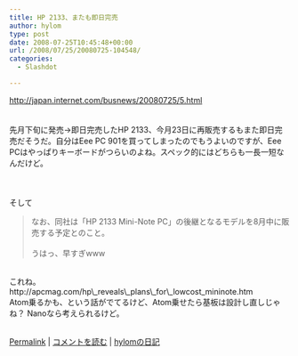 ```yaml
---
title: HP 2133、またも即日完売
author: hylom
type: post
date: 2008-07-25T10:45:48+00:00
url: /2008/07/25/20080725-104548/
categories:
  - Slashdot

---
```

http://japan.internet.com/busnews/20080725/5.html  
</br>   
先月下旬に発売→即日完売したHP 2133、今月23日に再販売するもまた即日完売だそうだ。自分はEee PC 901を買ってしまったのでもうよいのですが、Eee PCはやっぱりキーボードがつらいのよね。スペック的にはどちらも一長一短なんだけど。</br>  
</br>   
そして</br>   
>なお、同社は「HP 2133 Mini-Note PC」の後継となるモデルを8月中に販売する予定とのこと。</br>   
うはっ、早すぎwww</br>  
</br>   
これね。</br>   
http://apcmag.com/hp\_reveals\_plans\_for\_lowcost_mininote.htm</br>   
Atom乗るかも、という話がでてるけど、Atom乗せたら基板は設計し直しじゃね？ Nanoなら考えられるけど。</br>  
</br> 

   [Permalink][1] |    [コメントを読む][2] |    [hylomの日記][3] 

</br>

 [1]: http://slashdot.jp/~hylom/journal/447198
 [2]: http://slashdot.jp/~hylom/journal/447198#acomments
 [3]: http://slashdot.jp/~hylom/journal/